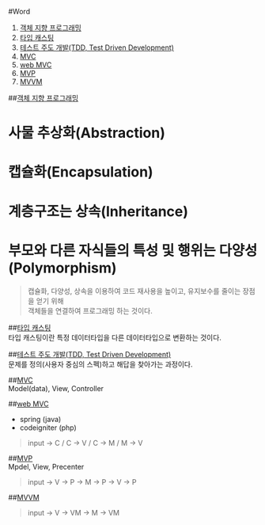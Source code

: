 #Word

1. [객체 지향 프로그래밍](#OOP)  
1. [타입 캐스팅](#type-casting)  
1. [테스트 주도 개발(TDD, Test Driven Development)](#tdd)  
1. [MVC](#mvc)  
1. [web MVC](#web_mvc)  
1. [MVP](#mvp)  
1. [MVVM](#mvvm)  

##<a href="#" name="OOP">객체 지향 프로그래밍</a>  
# 사물 추상화(Abstraction)  
# 캡슐화(Encapsulation)  
# 계층구조는 상속(Inheritance)  
# 부모와 다른 자식들의 특성 및 행위는 다양성(Polymorphism)  

> 캡슐화, 다양성, 상속을 이용하여 코드 재사용을 높이고, 유지보수를 줄이는 장점을 얻기 위해  
	객체들을 연결하여 프로그래밍 하는 것이다.  

##<a href="#" name="type-casting">타입 캐스팅</a>  
타입 캐스팅이란 특정 데이터타입을 다른 데이터타입으로 변환하는 것이다.  

##<a href="#" name="tdd">테스트 주도 개발(TDD, Test Driven Development)</a>  
문제를 정의(사용자 중심의 스펙)하고 해답을 찾아가는 과정이다.  

##<a href="#" name="mvc">MVC</a>  
Model(data), View, Controller  

##<a href="#" name="web_mvc">web MVC</a>  
* spring (java)  
* codeigniter (php)  

> input -> C / C -> V / C -> M / M -> V

##<a href="#" name="mvp">MVP</a>  
Mpdel, View, Precenter  

> input -> V -> P -> M -> P -> V -> P  

##<a href="#" name="mvvm">MVVM</a>  

> input -> V -> VM -> M -> VM  

